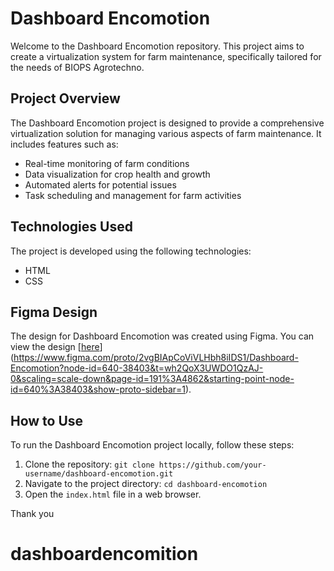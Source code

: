 # Dashboard Encomotion

Welcome to the Dashboard Encomotion repository. This project aims to create a virtualization system for farm maintenance, specifically tailored for the needs of BIOPS Agrotechno.

## Project Overview

The Dashboard Encomotion project is designed to provide a comprehensive virtualization solution for managing various aspects of farm maintenance. It includes features such as:

- Real-time monitoring of farm conditions
- Data visualization for crop health and growth
- Automated alerts for potential issues
- Task scheduling and management for farm activities

## Technologies Used

The project is developed using the following technologies:

- HTML
- CSS

## Figma Design

The design for Dashboard Encomotion was created using Figma. You can view the design [[here](link-to-figma-design)](https://www.figma.com/proto/2vgBIApCoViVLHbh8iIDS1/Dashboard-Encomotion?node-id=640-38403&t=wh2QoX3UWDO1QzAJ-0&scaling=scale-down&page-id=191%3A4862&starting-point-node-id=640%3A38403&show-proto-sidebar=1).

## How to Use

To run the Dashboard Encomotion project locally, follow these steps:

1. Clone the repository: `git clone https://github.com/your-username/dashboard-encomotion.git`
2. Navigate to the project directory: `cd dashboard-encomotion`
3. Open the `index.html` file in a web browser.

Thank you
# dashboardencomition
